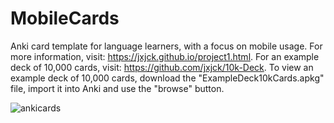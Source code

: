 # MobileCards
Anki card template for language learners, with a focus on mobile usage. For more information, visit: https://jxjck.github.io/project1.html. For an example deck of 10,000 cards, visit: https://github.com/jxjck/10k-Deck. To view an example deck of 10,000 cards, download the "ExampleDeck10kCards.apkg" file, import it into Anki and use the "browse" button.

![ankicards](https://github.com/user-attachments/assets/3b19fcb3-6b4a-4acd-b3ee-908e427188ca)
